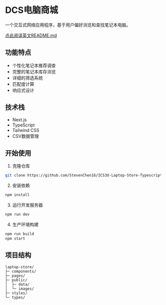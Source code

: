 # DCS电脑商城

一个交互式网络应用程序，基于用户偏好浏览和查找笔记本电脑。

[点此阅读英文README.md](./README.md)

## 功能特点
- 个性化笔记本推荐调查
- 完整的笔记本库存浏览
- 详细的筛选系统
- 匹配度计算
- 响应式设计

## 技术栈
- Next.js
- TypeScript
- Tailwind CSS
- CSV数据管理

## 开始使用

1. 克隆仓库
```bash
git clone https://github.com/StevenChen16/ICS3U-Laptop-Store-Typescript.git
```

2. 安装依赖
```bash
npm install
```

3. 运行开发服务器
```bash
npm run dev
```

4. 生产环境构建
```bash
npm run build
npm start
```

## 项目结构
```
laptop-store/
├─ components/
├─ pages/
├─ public/
│  ├─ data/
│  └─ images/
├─ styles/
└─ types/
```